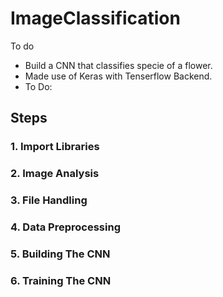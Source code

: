 # ImageClassification
To do
* Build  a CNN that classifies specie of a flower.
* Made use of Keras with Tenserflow Backend. 
* To Do:
## Steps

### 1. Import Libraries
### 2. Image Analysis
### 3. File Handling
### 4. Data Preprocessing
### 5. Building The CNN
### 6. Training The CNN

